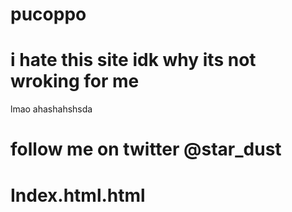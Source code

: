 # pucoppo
# i hate this site  idk why  its not wroking for me  
lmao  ahashahshsda  
# follow me on twitter @star_dust
# Index.html.html
